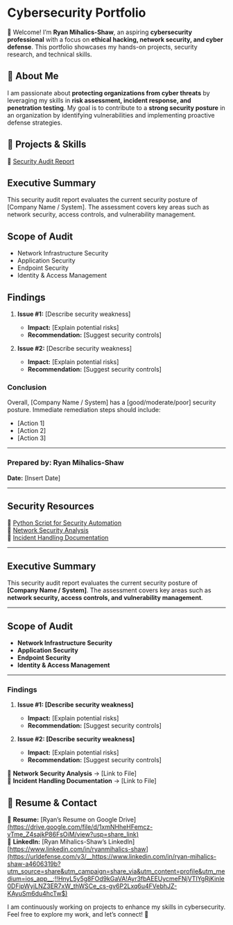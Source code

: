 # Cybersecurity Portfolio  

👋 Welcome! I’m **Ryan Mihalics-Shaw**, an aspiring **cybersecurity professional** with a focus on **ethical hacking, network security, and cyber defense**. This portfolio showcases my hands-on projects, security research, and technical skills.  

## 🔹 About Me  
I am passionate about **protecting organizations from cyber threats** by leveraging my skills in **risk assessment, incident response, and penetration testing**. My goal is to contribute to a **strong security posture** in an organization by identifying vulnerabilities and implementing proactive defense strategies.  

## 📌 Projects & Skills  
🔹 [Security Audit Report](#security-audit-report)

## Executive Summary
This security audit report evaluates the current security posture of [Company Name / System]. 
The assessment covers key areas such as network security, access controls, and vulnerability management.

## Scope of Audit
- Network Infrastructure Security
- Application Security
- Endpoint Security
- Identity & Access Management

## Findings
1. **Issue #1:** [Describe security weakness]
   - **Impact:** [Explain potential risks]
   - **Recommendation:** [Suggest security controls]

2. **Issue #2:** [Describe security weakness]
   - **Impact:** [Explain potential risks]
   - **Recommendation:** [Suggest security controls]

### Conclusion
Overall, [Company Name / System] has a [good/moderate/poor] security posture. Immediate remediation steps should include:

- [Action 1]  
- [Action 2]  
- [Action 3]  

---

### **Prepared by:** Ryan Mihalics-Shaw  
**Date:** [Insert Date]  

---



## Security Resources
🔹 [Python Script for Security Automation](#)  
🔹 [Network Security Analysis](#)  
🔹 [Incident Handling Documentation](#)  

---

## Executive Summary
This security audit report evaluates the current security posture of **[Company Name / System]**. The assessment covers key areas such as **network security, access controls, and vulnerability management**.  

---

## Scope of Audit
- **Network Infrastructure Security**  
- **Application Security**  
- **Endpoint Security**  
- **Identity & Access Management**  

---

### Findings
1. **Issue #1: [Describe security weakness]**  
   - **Impact:** [Explain potential risks]  
   - **Recommendation:** [Suggest security controls]  

2. **Issue #2: [Describe security weakness]**  
   - **Impact:** [Explain potential risks]  
   - **Recommendation:** [Suggest security controls] 

🔹 **Network Security Analysis** → [Link to File]  
🔹 **Incident Handling Documentation** → [Link to File]  

## 📄 Resume & Contact  
📜 **Resume:** [Ryan’s Resume on Google Drive][(https://drive.google.com/file/d/1xmNHheHFemcz-vTme_Z4sajkP86FsOiM/view?usp=share_link)](https://urldefense.com/v3/__https://drive.google.com/file/d/1XuwQmvX8FGln1LGamnrr4cbnnWbxWTaj/view?usp=drivesdk__;!!HnyL5y5g8FOd9kGaVA!B1qdICPu8hkAwqhiQ4jivOUaQvURi1uMxU4Y8NMRcjeGVYb5BPBB1kgvXv2pYak3-hXXIjBuEwlhGmcD2vymE2Ti4Q$)  
🔗 **LinkedIn:** [Ryan Mihalics-Shaw’s LinkedIn][https://www.linkedin.com/in/ryanmihalics-shaw](https://urldefense.com/v3/__https://www.linkedin.com/in/ryan-mihalics-shaw-a4606319b?utm_source=share&utm_campaign=share_via&utm_content=profile&utm_medium=ios_app__;!!HnyL5y5g8FOd9kGaVA!Ayr3fbAEEUycmeFNjVTIYgRjKinle0DFipWyiLNZ3ER7xW_thWSCe_cs-gv6P2Lxq6u4FVebhJZ-KAyuSm6du4hcTw$) 

I am continuously working on projects to enhance my skills in cybersecurity. Feel free to explore my work, and let’s connect! 🚀 
